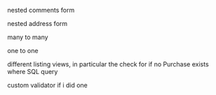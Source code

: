 nested comments form

nested address form

many to many

one to one

different listing views, in particular the check for if no Purchase exists where SQL query

custom validator if i did one